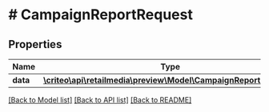 # # CampaignReportRequest

## Properties

Name | Type | Description | Notes
------------ | ------------- | ------------- | -------------
**data** | [**\criteo\api\retailmedia\preview\Model\CampaignReportResource**](CampaignReportResource.md) |  | [optional]

[[Back to Model list]](../../README.md#models) [[Back to API list]](../../README.md#endpoints) [[Back to README]](../../README.md)
